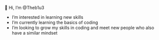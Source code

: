 👋 Hi, I’m @Theb1u3
- I’m interested in learning new skills
- I’m currently learning the basics of coding 
- I’m looking to grow my skills in coding and meet new people who also have a similar mindset


<!---
Theb1u3/Theb1u3 is a ✨ special ✨ repository because its `README.md` (this file) appears on your GitHub profile.
You can click the Preview link to take a look at your changes.
--->
